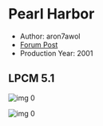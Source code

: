 # Pearl Harbor

* Author: aron7awol
* [Forum Post](https://www.avsforum.com/threads/bass-eq-for-filtered-movies.2995212/post-58037622)
* Production Year: 2001

## LPCM 5.1

![img 0](https://i.imgur.com/REVk9RV.jpg)

![img 0](https://i.imgur.com/326LkH6.jpg)

